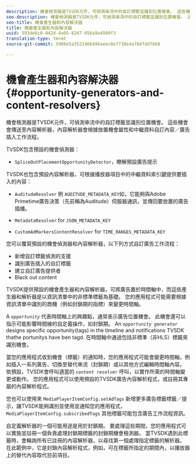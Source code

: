 ```yaml
---
description: 機會檢測器是TVSDK元件，可偵測串流中的自訂標籤並識別位置機會。 這些機會會傳送至內容解析器，內容解析器會根據放置機會屬性和中繼資料自訂內容／廣告插入工作流程。
seo-description: 機會檢測器是TVSDK元件，可偵測串流中的自訂標籤並識別位置機會。 這些機會會傳送至內容解析器，內容解析器會根據放置機會屬性和中繼資料自訂內容／廣告插入工作流程。
seo-title: 機會產生器和內容解決器
title: 機會產生器和內容解決器
uuid: 593de6c0-042d-4a05-82d7-056a9a4500f3
translation-type: tm+mt
source-git-commit: 5908e5a3521966496aeec0ef730e4a704fddfb68

---
```



# 機會產生器和內容解決器 {#opportunity-generators-and-content-resolvers}

機會檢測器是TVSDK元件，可偵測串流中的自訂標籤並識別位置機會。 這些機會會傳送至內容解析器，內容解析器會根據放置機會屬性和中繼資料自訂內容／廣告插入工作流程。

TVSDK包含預設的機會偵測器：

* `SpliceOutPlacementOpportunityDetector`，瞭解預設廣告提示

TVSDK也包含預設內容解析器，可根據播放器項目中的中繼資料索引鍵提供要插入的內容：

* `AuditudeResolver` 例 `AUDITUDE_METADATA_KEY`如，它能夠與Adobe Primetime廣告決策（先前稱為Auditude）伺服器通訊，並傳回要放置的廣告插播。

* `MetadataResolver` for `JSON_METADATA_KEY`

* `CustomAdMarkersContentResolver` for `TIME_RANGES_METADATA_KEY`

您可以覆寫預設的機會偵測器和內容解析器，以下列方式自訂廣告工作流程：

* 新增自訂標籤偵測的支援
* 識別廣告插入的自訂標籤
* 建立自訂廣告提供者
* Black out content

TVSDK提供預設的機會產生器和內容解析器，可將廣告置於時間軸中，而這些產生器和解析器是以資訊清單中的非標準標籤為基礎。 您的應用程式可能需要根據資訊清單中識別的商機（例如封鎖期的指標）來變更時間軸。

A *`opportunity`* 代表時間軸上的興趣點，通常表示廣告位置機會。 此機會還可以指示可能影響時間線的自定義操作，如封鎖期。 An *`opportunity generator`* designs specific opportunity(tags) in the timeline and notifications TVSDK thathe portunitys have ben tagd. 在時間軸中通過包括非標準（非HLS）標籤來識別機會。

當您的應用程式收到機會（標籤）的通知時，您的應用程式可能會變更時間軸，例如插入一系列廣告、切換至替代串流（封鎖期）或以其他方式編輯時間軸內容。 依預設，TVSDK會呼叫適當的 *`content resolver`* 呼叫，以實作所需的時間軸變更或動作。 您的應用程式可以使用預設的TVSDK廣告內容解析程式，或註冊其專屬的內容解析程式。

您也可以使用來 `MediaPlayerItemConfig.setAdTags` 新增更多廣告標籤標籤／提示，讓TVSDK能夠識別並使用並通知您的應用程式， `MediaPlayerItemConfig.subscribedTags` 其他標籤可能包含廣告工作流程資訊。

自定義解析器的一個可能用途是用於封鎖期。 要處理這些期間，您的應用程式可以實施並註冊一個負責處理封鎖期標籤的封鎖期機會檢測器。 當TVSDK遇到此標籤時，會輪詢所有已註冊的內容解析器，以尋找第一個處理指定標籤的解析器。 在此範例中，它是封鎖內容解析程式，例如，可在標籤所指定的期間內，以播放器上的替代內容取代目前項目。
